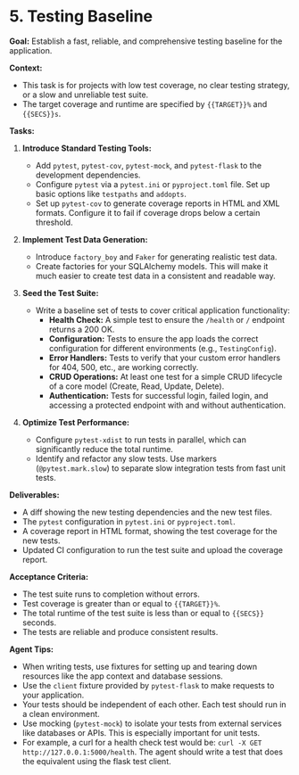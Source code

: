 # 5. Testing Baseline

**Goal:** Establish a fast, reliable, and comprehensive testing baseline for the application.

**Context:**
*   This task is for projects with low test coverage, no clear testing strategy, or a slow and unreliable test suite.
*   The target coverage and runtime are specified by `{{TARGET}}%` and `{{SECS}}s`.

**Tasks:**

1.  **Introduce Standard Testing Tools:**
    *   Add `pytest`, `pytest-cov`, `pytest-mock`, and `pytest-flask` to the development dependencies.
    *   Configure `pytest` via a `pytest.ini` or `pyproject.toml` file. Set up basic options like `testpaths` and `addopts`.
    *   Set up `pytest-cov` to generate coverage reports in HTML and XML formats. Configure it to fail if coverage drops below a certain threshold.

2.  **Implement Test Data Generation:**
    *   Introduce `factory_boy` and `Faker` for generating realistic test data.
    *   Create factories for your SQLAlchemy models. This will make it much easier to create test data in a consistent and readable way.

3.  **Seed the Test Suite:**
    *   Write a baseline set of tests to cover critical application functionality:
        *   **Health Check:** A simple test to ensure the `/health` or `/` endpoint returns a 200 OK.
        *   **Configuration:** Tests to ensure the app loads the correct configuration for different environments (e.g., `TestingConfig`).
        *   **Error Handlers:** Tests to verify that your custom error handlers for 404, 500, etc., are working correctly.
        *   **CRUD Operations:** At least one test for a simple CRUD lifecycle of a core model (Create, Read, Update, Delete).
        *   **Authentication:** Tests for successful login, failed login, and accessing a protected endpoint with and without authentication.

4.  **Optimize Test Performance:**
    *   Configure `pytest-xdist` to run tests in parallel, which can significantly reduce the total runtime.
    *   Identify and refactor any slow tests. Use markers (`@pytest.mark.slow`) to separate slow integration tests from fast unit tests.

**Deliverables:**
*   A diff showing the new testing dependencies and the new test files.
*   The `pytest` configuration in `pytest.ini` or `pyproject.toml`.
*   A coverage report in HTML format, showing the test coverage for the new tests.
*   Updated CI configuration to run the test suite and upload the coverage report.

**Acceptance Criteria:**
*   The test suite runs to completion without errors.
*   Test coverage is greater than or equal to `{{TARGET}}%`.
*   The total runtime of the test suite is less than or equal to `{{SECS}}` seconds.
*   The tests are reliable and produce consistent results.

**Agent Tips:**
*   When writing tests, use fixtures for setting up and tearing down resources like the app context and database sessions.
*   Use the `client` fixture provided by `pytest-flask` to make requests to your application.
*   Your tests should be independent of each other. Each test should run in a clean environment.
*   Use mocking (`pytest-mock`) to isolate your tests from external services like databases or APIs. This is especially important for unit tests.
*   For example, a curl for a health check test would be: `curl -X GET http://127.0.0.1:5000/health`. The agent should write a test that does the equivalent using the flask test client.
